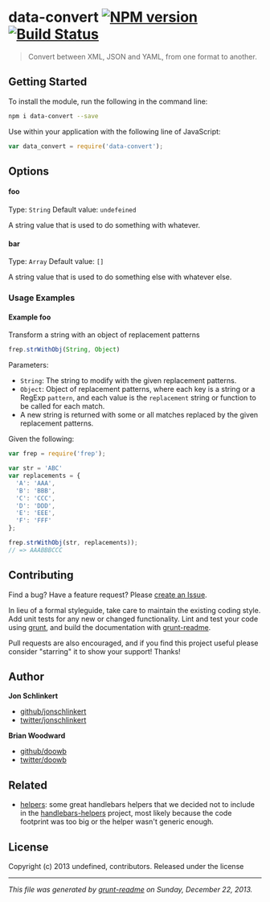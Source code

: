 # data-convert [![NPM version](https://badge.fury.io/js/data-convert.png)](http://badge.fury.io/js/data-convert)  [![Build Status](https://github.com/assemble/data-convert.png)](https://github.com/assemble/data-convert)

> Convert between XML, JSON and YAML, from one format to another.

## Getting Started
To install the module, run the following in the command line:

```bash
npm i data-convert --save
```

Use within your application with the following line of JavaScript:

```js
var data_convert = require('data-convert');
```





## Options
#### foo
Type: `String`
Default value: `undefeined`

A string value that is used to do something with whatever.

#### bar
Type: `Array`
Default value: `[]`

A string value that is used to do something else with whatever else.



### Usage Examples

#### Example foo
Transform a string with an object of replacement patterns

```js
frep.strWithObj(String, Object)
```

Parameters:

* `String`: The string to modify with the given replacement patterns.
* `Object`: Object of replacement patterns, where each key is a string or a RegExp `pattern`, and each value is the `replacement` string or function to be called for each match.
* A new string is returned with some or all matches replaced by the given replacement patterns.


Given the following:

```js
var frep = require('frep');

var str = 'ABC'
var replacements = {
  'A': 'AAA',
  'B': 'BBB',
  'C': 'CCC',
  'D': 'DDD',
  'E': 'EEE',
  'F': 'FFF'
};

frep.strWithObj(str, replacements));
// => AAABBBCCC
```



## Contributing
Find a bug? Have a feature request? Please [create an Issue](https://github.com/assemble/data-convert/issues).

In lieu of a formal styleguide, take care to maintain the existing coding style. Add unit tests for any new or changed functionality. Lint and test your code using [grunt][], and build the documentation with [grunt-readme](https://github.com/assemble/grunt-readme).

Pull requests are also encouraged, and if you find this project useful please consider "starring" it to show your support! Thanks!


## Author

**Jon Schlinkert**

+ [github/jonschlinkert](https://github.com/jonschlinkert)
+ [twitter/jonschlinkert](http://twitter.com/jonschlinkert)

**Brian Woodward**

+ [github/doowb](https://github.com/doowb)
+ [twitter/doowb](http://twitter.com/jonschlinkert)


## Related
+ [helpers](https://github.com/helpers): some great handlebars helpers that we decided not to include in the [handlebars-helpers](https://github.com/assemble/handlebars-helpers) project, most likely because the code footprint was too big or the helper wasn't generic enough.


## License
Copyright (c) 2013 undefined, contributors.
Released under the  license

***

_This file was generated by [grunt-readme](https://github.com/assemble/grunt-readme) on Sunday, December 22, 2013._

[grunt]: http://gruntjs.com/
[Getting Started]: https://github.com/gruntjs/grunt/blob/devel/docs/getting_started.md
[package.json]: https://npmjs.org/doc/json.html

